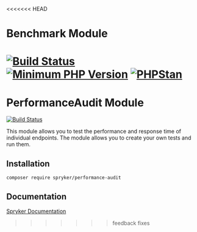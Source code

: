 <<<<<<< HEAD
# Benchmark Module
[![Build Status](https://travis-ci.org/spryker-sdk/benchmark.svg?branch=master)](https://travis-ci.org/spryker-sdk/composer-constrainer)
[![Minimum PHP Version](http://img.shields.io/badge/php-%3E%3D%207.2-8892BF.svg)](https://php.net/)
[![PHPStan](https://img.shields.io/badge/PHPStan-enabled-brightgreen.svg?style=flat)](https://github.com/phpstan/phpstan)
=======
# PerformanceAudit Module
[![Build Status](https://travis-ci.org/spryker/performance-audit.svg)](https://travis-ci.org/spryker/performance-audit)

This module allows you to test the performance and response time of individual endpoints. The module allows you to create your own tests and run them.
## Installation

```
composer require spryker/performance-audit
```

## Documentation

[Spryker Documentation](https://documentation.spryker.com/module_guide/overview.htm)
>>>>>>> feedback fixes
